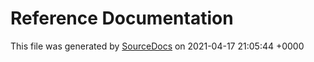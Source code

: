 # Reference Documentation

This file was generated by [SourceDocs](https://github.com/eneko/SourceDocs) on 2021-04-17 21:05:44 +0000